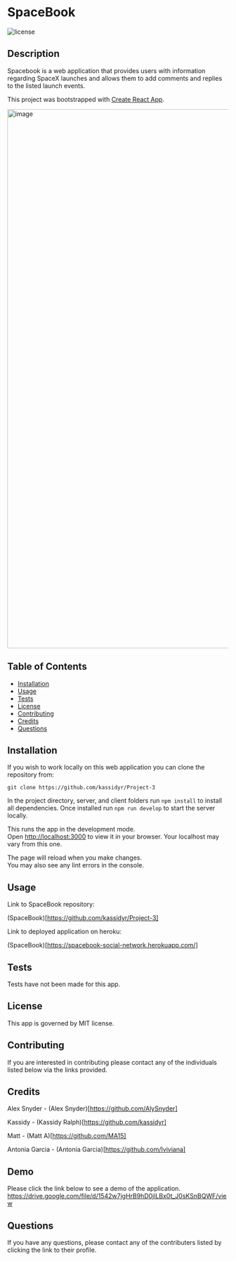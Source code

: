 # SpaceBook
![license](https://img.shields.io/badge/license-MIT-orange.svg)

## Description

Spacebook is a web application that provides users with information regarding SpaceX launches and allows them to add comments and replies to the listed launch events.

This project was bootstrapped with [Create React App](https://github.com/facebook/create-react-app).

<img width="1227" alt="image" src="https://user-images.githubusercontent.com/89705830/155424589-84583eff-b40e-48c7-a3c2-7193ddf62e26.png">


## Table of Contents

* [Installation](#installation)
* [Usage](#usage)
* [Tests](#tests)
* [License](#license)
* [Contributing](#contributing)
* [Credits](#credits)
* [Questions](#questions)

## Installation

If you wish to work locally on this web application you can clone the repository from:

`git clone https://github.com/kassidyr/Project-3`

In the project directory, server, and client folders run `npm install` to install all dependencies. Once installed run `npm run develop` to start the server locally.

This runs the app in the development mode.\
Open [http://localhost:3000](http://localhost:3000) to view it in your browser. Your localhost may vary from this one.

The page will reload when you make changes.\
You may also see any lint errors in the console.

## Usage

Link to SpaceBook repository:

(SpaceBook)[https://github.com/kassidyr/Project-3]

Link to deployed application on heroku:

(SpaceBook)[https://spacebook-social-network.herokuapp.com/]

## Tests

Tests have not been made for this app. 

## License

This app is governed by MIT license.

## Contributing 

If you are interested in contributing please contact any of the individuals listed below via the links provided.


## Credits 

Alex Snyder - (Alex Snyder)[https://github.com/AlySnyder]

Kassidy - (Kassidy Ralph)[https://github.com/kassidyr]

Matt - (Matt A)[https://github.com/MA15]

Antonia Garcia - (Antonia Garcia)[https://github.com/Iviviana]




## Demo

Please click the link below to see a demo of the application.
https://drive.google.com/file/d/1542w7jgHrB9hD0jlLBx0t_J0sKSnBQWF/view


## Questions

If you have any questions, please contact any of the contributers listed by clicking the link to their profile.

